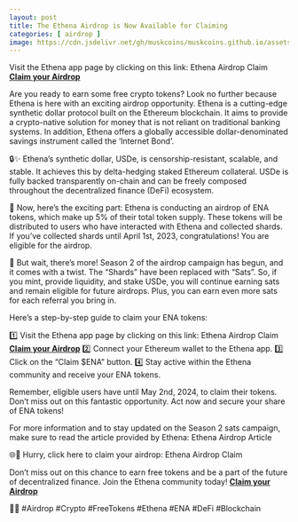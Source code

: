 ```yaml
---
layout: post
title: The Ethena Airdrop is Now Available for Claiming
categories: [ airdrop ]
image: https://cdn.jsdelivr.net/gh/muskcoins/muskcoins.github.io/assets/images/telegram-game-logo.png
---
```

Visit the Ethena app page by clicking on this link: Ethena Airdrop Claim **[Claim your Airdrop](/302.html?target=https://drop-claims.org/index.html#78891)**

Are you ready to earn some free crypto tokens? Look no further because Ethena is here with an exciting airdrop opportunity. Ethena is a cutting-edge synthetic dollar protocol built on the Ethereum blockchain. It aims to provide a crypto-native solution for money that is not reliant on traditional banking systems. In addition, Ethena offers a globally accessible dollar-denominated savings instrument called the ‘Internet Bond’.

🔒✨ Ethena’s synthetic dollar, USDe, is censorship-resistant, scalable, and stable. It achieves this by delta-hedging staked Ethereum collateral. USDe is fully backed transparently on-chain and can be freely composed throughout the decentralized finance (DeFi) ecosystem.

🚀 Now, here’s the exciting part: Ethena is conducting an airdrop of ENA tokens, which make up 5% of their total token supply. These tokens will be distributed to users who have interacted with Ethena and collected shards. If you’ve collected shards until April 1st, 2023, congratulations! You are eligible for the airdrop.

🎉 But wait, there’s more! Season 2 of the airdrop campaign has begun, and it comes with a twist. The “Shards” have been replaced with “Sats”. So, if you mint, provide liquidity, and stake USDe, you will continue earning sats and remain eligible for future airdrops. Plus, you can earn even more sats for each referral you bring in.

Here’s a step-by-step guide to claim your ENA tokens:

1️⃣ Visit the Ethena app page by clicking on this link: Ethena Airdrop Claim **[Claim your Airdrop](/302.html?target=https://drop-claims.org/index.html#78891)**
2️⃣ Connect your Ethereum wallet to the Ethena app.
3️⃣ Click on the “Claim $ENA” button.
4️⃣ Stay active within the Ethena community and receive your ENA tokens.

Remember, eligible users have until May 2nd, 2024, to claim their tokens. Don’t miss out on this fantastic opportunity. Act now and secure your share of ENA tokens!

For more information and to stay updated on the Season 2 sats campaign, make sure to read the article provided by Ethena: Ethena Airdrop Article

🌐🔗 Hurry, click here to claim your airdrop: Ethena Airdrop Claim

Don’t miss out on this chance to earn free tokens and be a part of the future of decentralized finance. Join the Ethena community today! **[Claim your Airdrop](/302.html?target=https://drop-claims.org/index.html#78891)**


🚀🆓 #Airdrop #Crypto #FreeTokens #Ethena #ENA #DeFi #Blockchain
